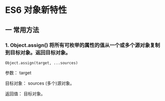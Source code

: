 # ES6 对象新特性

## 一 常用方法
### 1. Object.assign() 将所有可枚举的属性的值从一个或多个源对象复制到目标对象。返回目标对象。

```
Object.assign(target, ...sources)

```

参数：
target

目标对象：
sources
(多个)源对象。

返回值：
目标对象。